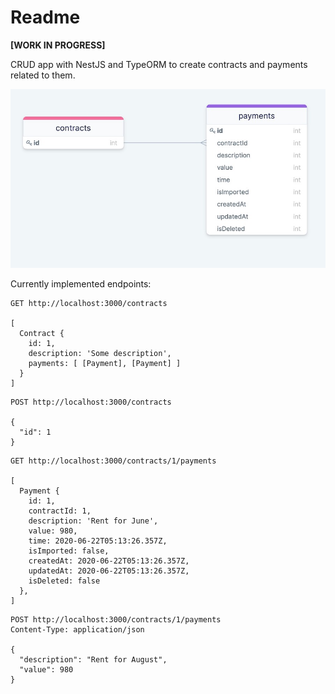 # Readme

**[WORK IN PROGRESS]**

CRUD app with NestJS and TypeORM to create contracts and payments related to them.

![](public/payments.database.jpeg)

Currently implemented endpoints:

```
GET http://localhost:3000/contracts

[
  Contract {
    id: 1,
    description: 'Some description',
    payments: [ [Payment], [Payment] ]
  }
]
```

```
POST http://localhost:3000/contracts

{
  "id": 1
}
```

```
GET http://localhost:3000/contracts/1/payments

[
  Payment {
    id: 1,
    contractId: 1,
    description: 'Rent for June',
    value: 980,
    time: 2020-06-22T05:13:26.357Z,
    isImported: false,
    createdAt: 2020-06-22T05:13:26.357Z,
    updatedAt: 2020-06-22T05:13:26.357Z,
    isDeleted: false
  },
]
```

```
POST http://localhost:3000/contracts/1/payments
Content-Type: application/json

{
  "description": "Rent for August",
  "value": 980
}
```
